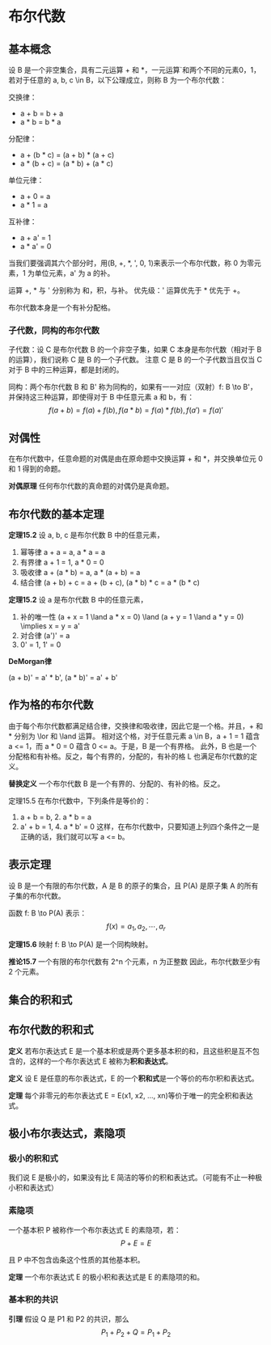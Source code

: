 # 布尔代数

## 基本概念

设 B 是一个非空集合，具有二元运算 + 和 *，一元运算`和两个不同的元素0，1，若对于任意的 a, b, c \in B，以下公理成立，则称 B 为一个布尔代数：

交换律：
- a + b = b + a
- a * b = b * a

分配律：
- a + (b * c) = (a + b) * (a + c)
- a * (b + c) = (a * b) + (a * c)

单位元律：
- a + 0 = a
- a * 1 = a

互补律：
- a + a' = 1
- a * a' = 0

当我们要强调其六个部分时，用(B, +, *, ', 0, 1)来表示一个布尔代数，称 0 为零元素，1 为单位元素，a' 为 a 的补。

运算 +, * 与 ' 分别称为 和，积，与补。
优先级：' 运算优先于 * 优先于 +。

布尔代数本身是一个有补分配格。

### 子代数，同构的布尔代数

子代数：设 C 是布尔代数 B 的一个非空子集，如果 C 本身是布尔代数（相对于 B 的运算），我们说称 C 是 B 的一个子代数。
注意 C 是 B 的一个子代数当且仅当 C 对于 B 中的三种运算，都是封闭的。

同构：两个布尔代数 B 和 B' 称为同构的，如果有一一对应（双射）f: B \to B'，并保持这三种运算，即使得对于 B 中任意元素 a 和 b，有：
$$
f(a + b) = f(a) + f(b), f(a * b) = f(a) * f(b), f(a') = f(a)'
$$

## 对偶性

在布尔代数中，任意命题的对偶是由在原命题中交换运算 + 和 *，并交换单位元 0 和 1 得到的命题。

**对偶原理** 任何布尔代数的真命题的对偶仍是真命题。

## 布尔代数的基本定理

**定理15.2** 设 a, b, c 是布尔代数 B 中的任意元素，

  1. 幂等律
     a + a = a, a * a = a
  2. 有界律
     a + 1 = 1, a * 0 = 0
  3. 吸收律
     a + (a * b) = a, a * (a + b) = a
  4. 结合律
     (a + b) + c = a + (b + c), (a * b) * c = a * (b * c)

**定理15.2** 设 a 是布尔代数 B 中的任意元素，

  1. 补的唯一性
     (a + x = 1 \land a * x = 0) \land (a + y = 1 \land a * y = 0) \implies x = y = a'
  2. 对合律
     (a')' = a
  3. 0' = 1, 1' = 0


**DeMorgan律**

(a + b)' = a' * b', (a * b)' = a' + b'

## 作为格的布尔代数

由于每个布尔代数都满足结合律，交换律和吸收律，因此它是一个格。并且，+ 和 * 分别为 \lor 和 \land 运算。
相对这个格，对于任意元素 a \in B，a + 1 = 1 蕴含 a <= 1，而 a * 0 = 0 蕴含 0 <= a。于是，B 是一个有界格。
此外，B 也是一个分配格和有补格。反之，每个有界的，分配的，有补的格 L 也满足布尔代数的定义。

**替换定义** 一个布尔代数 B 是一个有界的、分配的、有补的格。反之。

定理15.5 在布尔代数中，下列条件是等价的：
  1. a  + b = b,  2. a * b  = a
  3. a' + b = 1,  4. a * b' = 0
这样，在布尔代数中，只要知道上列四个条件之一是正确的话，我们就可以写 a <= b。

## 表示定理

设 B 是一个有限的布尔代数，A 是 B 的原子的集合，且 P(A) 是原子集 A 的所有子集的布尔代数。

函数 f: B \to P(A) 表示：
$$
f(x) = { a_1, a_2, \cdots, a_r }
$$

**定理15.6** 映射 f: B \to P(A) 是一个同构映射。

**推论15.7** 一个有限的布尔代数有 2^n 个元素，n 为正整数
因此，布尔代数至少有 2 个元素。

## 集合的积和式

## 布尔代数的积和式

**定义** 若布尔表达式 E 是一个基本积或是两个更多基本积的和，且这些积是互不包含的，这样的一个布尔表达式 E 被称为**积和表达式**。

**定义** 设 E 是任意的布尔表达式，E 的一个**积和式**是一个等价的布尔积和表达式。

**定理** 每个非零元的布尔表达式 E = E(x1, x2, ..., xn)等价于唯一的完全积和表达式。

## 极小布尔表达式，素隐项

### 极小的积和式

我们说 E 是极小的，如果没有比 E 简洁的等价的积和表达式。（可能有不止一种极小积和表达式）

### 素隐项

一个基本积 P 被称作一个布尔表达式 E 的素隐项，若：
$$
P + E = E
$$

且 P 中不包含齿条这个性质的其他基本积。

**定理** 一个布尔表达式 E 的极小积和表达式是 E 的素隐项的和。

### 基本积的共识

**引理** 假设 Q 是 P1 和 P2 的共识，那么
$$
P_1 + P_2 + Q = P_1 + P_2
$$

